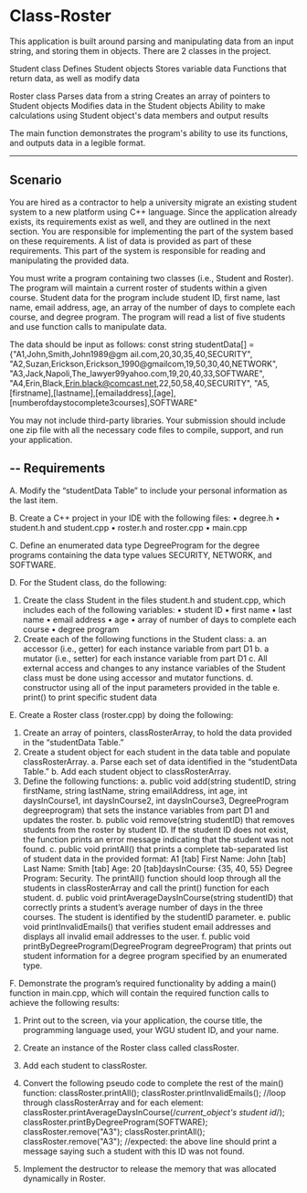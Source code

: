 # Class-Roster

This application is built around parsing and manipulating data from an input string, and storing them in objects.  There are 2 classes in the project.

Student class
  Defines Student objects
  Stores variable data
  Functions that return data, as well as modify data

Roster class
  Parses data from a string
  Creates an array of pointers to Student objects
  Modifies data in the Student objects
  Ability to make calculations using Student object's data members and output results

The main function demonstrates the program's ability to use its functions, and outputs data in a legible format.

--------
Scenario
--------

You are hired as a contractor to help a university migrate an existing student system to a new platform using C++ language.
Since the application already exists, its requirements exist as well, and they are outlined in the next section.
You are responsible for implementing the part of the system based on these requirements.
A list of data is provided as part of these requirements. This part of the system is responsible for reading and manipulating the provided data.

You must write a program containing two classes (i.e., Student and Roster). The program will maintain a current roster of students within a given course.
Student data for the program include student ID, first name, last name, email address, age, an array of the number of days to complete each course, and degree program.
The program will read a list of five students and use function calls to manipulate data.

The data should be input as follows:
const string studentData[] = 
{"A1,John,Smith,John1989@gm ail.com,20,30,35,40,SECURITY",
"A2,Suzan,Erickson,Erickson_1990@gmailcom,19,50,30,40,NETWORK",
"A3,Jack,Napoli,The_lawyer99yahoo.com,19,20,40,33,SOFTWARE",
"A4,Erin,Black,Erin.black@comcast.net,22,50,58,40,SECURITY",
"A5,[firstname],[lastname],[emailaddress],[age], [numberofdaystocomplete3courses],SOFTWARE"

You may not include third-party libraries. Your submission should include one zip file with all the necessary code files to compile, support, and run your application.

--
Requirements
--

A.  Modify the “studentData Table” to include your personal information as the last item.

B.  Create a C++ project in your IDE with the following files:
  •  degree.h
  •  student.h and student.cpp
  •  roster.h and roster.cpp
  •  main.cpp

C.  Define an enumerated data type DegreeProgram for the degree programs containing the data type values SECURITY, NETWORK, and SOFTWARE.

D.  For the Student class, do the following:
  1.  Create the class Student  in the files student.h and student.cpp, which includes each of the following variables:
    •  student ID
    •  first name
    •   last name
    •  email address
    •  age
    •  array of number of days to complete each course
    •  degree program
  2.  Create each of the following functions in the Student class:
    a.  an accessor (i.e., getter) for each instance variable from part D1
    b.  a mutator (i.e., setter) for each instance variable from part D1
    c.  All external access and changes to any instance variables of the Student class must be done using accessor and mutator functions.
    d.  constructor using all of the input parameters provided in the table
    e.  print() to print specific student data

E.  Create a Roster class (roster.cpp) by doing the following:
  1.  Create an array of pointers, classRosterArray, to hold the data provided in the “studentData Table.”
  2.  Create a student object for each student in the data table and populate classRosterArray.
    a.  Parse each set of data identified in the “studentData Table.”
    b.  Add each student object to classRosterArray.
  3.  Define the following functions:
    a.  public void add(string studentID, string firstName, string lastName, string emailAddress, int age, int daysInCourse1, int daysInCourse2, int daysInCourse3, DegreeProgram degreeprogram)  that sets the instance variables from part D1 and updates the roster.
    b.  public void remove(string studentID)  that removes students from the roster by student ID. If the student ID does not exist, the function prints an error message indicating that the student was not found.
    c. public void printAll() that prints a complete tab-separated list of student data in the provided format: A1 [tab] First Name: John [tab] Last Name: Smith [tab] Age: 20 [tab]daysInCourse: {35, 40, 55} Degree Program: Security. The printAll() function should loop through all the students in classRosterArray and call the print() function for each student.
    d.  public void printAverageDaysInCourse(string studentID)  that correctly prints a student’s average number of days in the three courses. The student is identified by the studentID parameter.
    e.  public void printInvalidEmails() that verifies student email addresses and displays all invalid email addresses to the user.
    f.  public void printByDegreeProgram(DegreeProgram degreeProgram) that prints out student information for a degree program specified by an enumerated type.
    
F.  Demonstrate the program’s required functionality by adding a main() function in main.cpp, which will contain the required function calls to achieve the following results:
  1.  Print out to the screen, via your application, the course title, the programming language used, your WGU student ID, and your name.
  2.  Create an instance of the Roster class called classRoster.
  3.  Add each student to classRoster.
  4.  Convert the following pseudo code to complete the rest of the  main() function:
    classRoster.printAll();
    classRoster.printInvalidEmails();
    //loop through classRosterArray and for each element:
    classRoster.printAverageDaysInCourse(/*current_object's student id*/);
    classRoster.printByDegreeProgram(SOFTWARE);
    classRoster.remove("A3");
    classRoster.printAll();
    classRoster.remove("A3");
    //expected: the above line should print a message saying such a student with this ID was not found.
    
  5.  Implement the destructor to release the memory that was allocated dynamically in Roster.
